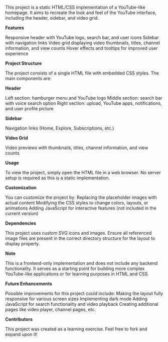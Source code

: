 This project is a static HTML/CSS implementation of a YouTube-like homepage. It aims to recreate the look and feel of the YouTube interface, including the header, sidebar, and video grid.

**Features**

Responsive header with YouTube logo, search bar, and user icons
Sidebar with navigation links
Video grid displaying video thumbnails, titles, channel information, and view counts
Hover effects and tooltips for improved user experience

**Project Structure**

The project consists of a single HTML file with embedded CSS styles. The main components are:

**Header**

Left section: hamburger menu and YouTube logo
Middle section: search bar with voice search option
Right section: upload, YouTube apps, notifications, and user profile picture

**Sidebar**

Navigation links (Home, Explore, Subscriptions, etc.)

**Video Grid**

Video previews with thumbnails, titles, channel information, and view counts

**Usage**

To view the project, simply open the HTML file in a web browser. No server setup is required as this is a static implementation.

**Customization**

You can customize the project by:
Replacing the placeholder images with actual content
Modifying the CSS styles to change colors, layouts, or animations
Adding JavaScript for interactive features (not included in the current version)

**Dependencies**

This project uses custom SVG icons and images. Ensure all referenced image files are present in the correct directory structure for the layout to display properly.

**Note**

This is a frontend-only implementation and does not include any backend functionality. It serves as a starting point for building more complex YouTube-like applications or for learning purposes in HTML and CSS.

**Future Enhancements**

Possible improvements for this project could include:
Making the layout fully responsive for various screen sizes
Implementing dark mode
Adding JavaScript for search functionality and video playback
Creating additional pages like video player, channel pages, etc.

**Contributors**

This project was created as a learning exercise. Feel free to fork and expand upon it!

